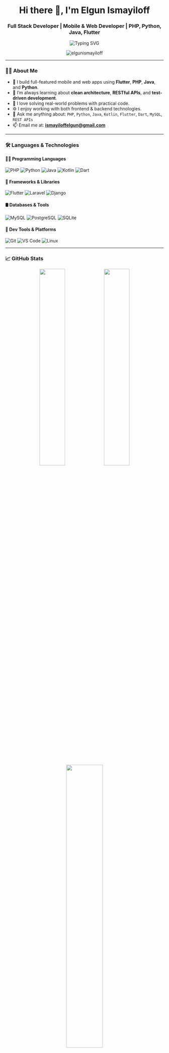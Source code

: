 <h1 align="center">Hi there 👋, I'm Elgun Ismayiloff</h1>
<h3 align="center">Full Stack Developer | Mobile & Web Developer | PHP, Python, Java, Flutter</h3>

<p align="center">
  <img src="https://readme-typing-svg.herokuapp.com?font=Fira+Code&size=22&pause=1000&center=true&vCenter=true&width=500&lines=Full-Stack+Developer;Mobile+App+Developer+(Flutter%2FKotlin);Web+Developer+(PHP%2FPython);Clean+Code+Enthusiast;Open+Source+Lover+%F0%9F%A4%96" alt="Typing SVG" />
</p>

<p align="center">
  <img src="https://komarev.com/ghpvc/?username=elgunismayiloff&color=green" alt="elgunismayiloff" />
</p>

---

### 👨‍💻 About Me

- 🔭 I build full-featured mobile and web apps using **Flutter**, **PHP**, **Java**, and **Python**.
- 🌱 I’m always learning about **clean architecture**, **RESTful APIs**, and **test-driven development**.
- 🧠 I love solving real-world problems with practical code.
- ⚙️ I enjoy working with both frontend & backend technologies.
- 💬 Ask me anything about: `PHP`, `Python`, `Java`, `Kotlin`, `Flutter`, `Dart`, `MySQL`, `REST APIs`
- 📫 Email me at: **ismayiloffelgun@gmail.com**

---

### 🛠️ Languages & Technologies

#### 👨‍💻 Programming Languages
![PHP](https://img.shields.io/badge/-PHP-777BB4?logo=php&logoColor=white&style=flat-square)
![Python](https://img.shields.io/badge/-Python-3776AB?logo=python&logoColor=white&style=flat-square)
![Java](https://img.shields.io/badge/-Java-007396?logo=java&logoColor=white&style=flat-square)
![Kotlin](https://img.shields.io/badge/-Kotlin-0095D5?logo=kotlin&logoColor=white&style=flat-square)
![Dart](https://img.shields.io/badge/-Dart-0175C2?logo=dart&logoColor=white&style=flat-square)

#### 🧩 Frameworks & Libraries
![Flutter](https://img.shields.io/badge/-Flutter-02569B?logo=flutter&logoColor=white&style=flat-square)
![Laravel](https://img.shields.io/badge/-Laravel-F55247?logo=laravel&logoColor=white&style=flat-square)
![Django](https://img.shields.io/badge/-Django-092E20?logo=django&logoColor=white&style=flat-square)

#### 🛢️ Databases & Tools
![MySQL](https://img.shields.io/badge/-MySQL-4479A1?logo=mysql&logoColor=white&style=flat-square)
![PostgreSQL](https://img.shields.io/badge/-PostgreSQL-336791?logo=postgresql&logoColor=white&style=flat-square)
![SQLite](https://img.shields.io/badge/-SQLite-003B57?logo=sqlite&logoColor=white&style=flat-square)

#### 🔧 Dev Tools & Platforms
![Git](https://img.shields.io/badge/-Git-F05032?logo=git&logoColor=white&style=flat-square)
![VS Code](https://img.shields.io/badge/-VS%20Code-007ACC?logo=visual-studio-code&logoColor=white&style=flat-square)
![Linux](https://img.shields.io/badge/-Linux-FCC624?logo=linux&logoColor=black&style=flat-square)

---

### 📈 GitHub Stats

<p align="center">
  <img width="40%" src="https://github-readme-stats.vercel.app/api?username=elgunismayiloff&show_icons=true&theme=tokyonight" />
  <img width="40%" src="https://github-readme-streak-stats.herokuapp.com/?user=elgunismayiloff&theme=tokyonight" />
</p>

<p align="center">
  <img width="48%" src="https://github-readme-stats.vercel.app/api/top-langs/?username=elgunismayiloff&layout=compact&theme=tokyonight" />
</p>

---

### 🖼️ Cool Developer GIFs

<p align="center">
  <img src="https://media.giphy.com/media/qgQUggAC3Pfv687qPC/giphy.gif" width="300" />
  <img src="https://media.giphy.com/media/26tn33aiTi1jkl6H6/giphy.gif" width="300" />
</p>

---

### 🌐 Connect With Me

<p align="center">
  <a href="https://github.com/elgunismayiloff" target="_blank"><img src="https://img.shields.io/badge/-GitHub-181717?logo=github&logoColor=white&style=flat-square"></a>
  <a href="https://linkedin.com/in/elgunismayiloff" target="_blank"><img src="https://img.shields.io/badge/-LinkedIn-0077B5?logo=linkedin&logoColor=white&style=flat-square"></a>
  <a href="https://instagram.com/elgunismayiloff" target="_blank"><img src="https://img.shields.io/badge/-Instagram-E4405F?logo=instagram&logoColor=white&style=flat-square"></a>
</p>

---

> *"Code is not just what a computer understands. Code is what developers feel proud to write."*

